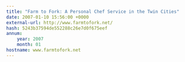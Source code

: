 ```yaml
---
title: "Farm to Fork: A Personal Chef Service in the Twin Cities"
date: 2007-01-10 15:56:00 +0000
external-url: http://www.farmtofork.net/
hash: 5243b37594de552288c26e7d0f675eef
annum:
    year: 2007
    month: 01
hostname: www.farmtofork.net
---
```



